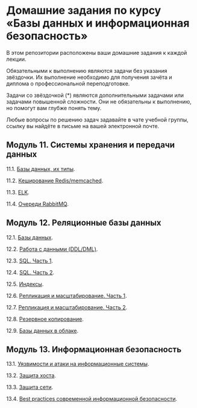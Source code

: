 # Домашние задания по курсу «Базы данных и информационная безопасность»

В этом репозитории расположены ваши домашние задания к каждой лекции. 

Обязательными к выполнению являются задачи без указания звёздочки. Их выполнение необходимо для получения зачёта и диплома о профессиональной переподготовке.

Задачи со звёздочкой (*) являются дополнительными задачами или задачами повышенной сложности. Они не обязательны к выполнению, но помогут вам глубже понять тему.

Любые вопросы по решению задач задавайте в чате учебной группы, ссылку вы найдёте в письме на вашей электронной почте.

## Модуль 11. Системы хранения и передачи данных

11.1. [Базы данных, их типы](./11-01.md).

11.2. [Кеширование Redis/memcached](./11-02.md).

11.3. [ELK](./11-03.md).

11.4. [Очереди RabbitMQ](./11-04.md).


## Модуль 12. Реляционные базы данных

12.1. [Базы данных](./12-01.md).

12.2. [Работа с данными (DDL/DML)](./12-02.md).

12.3. [SQL. Часть 1](./12-03.md).

12.4. [SQL. Часть 2](./12-04.md).

12.5. [Индексы](./12-05.md).

12.6. [Репликация и масштабирование. Часть 1](./12-06.md).

12.7. [Репликация и масштабирование. Часть 2](./12-07.md).

12.8. [Резервное копирование](./12-08.md).

12.9. [Базы данных в облаке](./12-09.md).


## Модуль 13. Информационная безопасность

13.1. [Уязвимости и атаки на информационные системы](./13-01.md).

13.2. [Защита хоста](./13-02.md).

13.3. [Защита сети](./13-03.md).

13.4. [Best practices современной информационной безопасности]().

